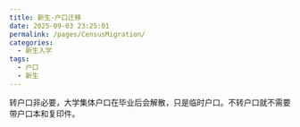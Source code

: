 ```yaml
---
title: 新生-户口迁移
date: 2025-09-03 23:25:01
permalink: /pages/CensusMigration/
categories:
  - 新生入学
tags:
  - 户口
  - 新生
---
```

转户口非必要，大学集体户口在毕业后会解散，只是临时户口。不转户口就不需要带户口本和复印件。